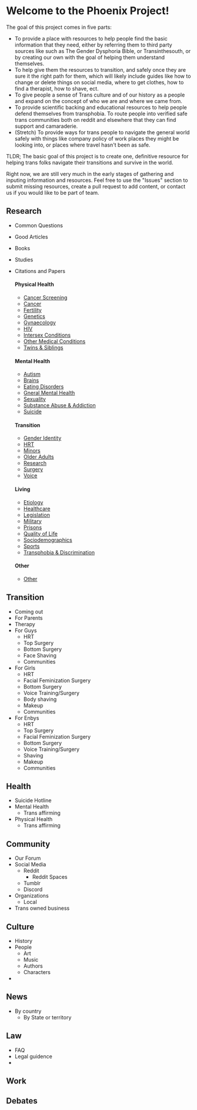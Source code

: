 # Welcome to the Phoenix Project!

The goal of this project comes in five parts: 
- To provide a place with resources to help people find the basic information that they need, either by referring them to third party sources like such as The Gender Dysphoria Bible, or Transinthesouth, or by creating our own with the goal of helping them understand themselves. 
- To help give them the resources to transition, and safely once they are sure it the right path for them, which will likely include guides like how to change or delete things on social media, where to get clothes, how to find a therapist, how to shave, ect. 
- To give people a sense of Trans culture and of our history as a people and expand on the concept of who we are and where we came from. 
- To provide scientific backing and educational resources to help people defend themselves from transphobia. To route people into verified safe trans communities both on reddit and elsewhere that they can find support and camaraderie. 
- (Stretch) To provide ways for trans people to navigate the general world safely with things like company policy of work places they might be looking into, or places where travel hasn't been as safe.

TLDR; The basic goal of this project is to create one, definitive resource for helping trans folks navigate their transitions and survive in the world.

Right now, we are still very much in the early stages of gathering and inputing information and resources. Feel free to use the "Issues" section to submit missing resources, create a pull request to add content, or contact us if you would like to be part of team.


## Research
 - Common Questions
 - Good Articles
 - Books
 - Studies
 - Citations and Papers
 
   #### Physical Health
   - [Cancer Screening](research/citations/screening.md)
   - [Cancer](research/citations/cancer.md)
   - [Fertility](research/citations/fertility.md)
   - [Genetics](research/citations/genetics.md)
   - [Gynaecology](research/citations/gynaecology.md)
   - [HIV](research/citations/hiv.md)
   - [Intersex Conditions](research/citations/intersex.md)
   - [Other Medical Conditions](research/citations/other-medical.md)
   - [Twins & Siblings](research/citations/siblings.md)
   
   #### Mental Health
   - [Autism](research/citations/autism.md)
   - [Brains](research/citations/brains.md)
   - [Eating Disorders](research/citations/eating-disorder.md)
   - [Gneral Mental Health](research/citations/mental-health.md)
   - [Sexuality](research/citations/sexuality.md)
   - [Substance Abuse & Addiction](research/citations/addiction.md)
   - [Suicide](research/citations/suicide.md)
   
   #### Transition
   - [Gender Identity](research/citations/identity.md)
   - [HRT](research/citations/hrt.md)
   - [Minors](research/citations/minors.md)
   - [Older Adults](research/citations/seniors.md)
   - [Research](research/citations/research.md)
   - [Surgery](research/citations/surgery.md)
   - [Voice](research/citations/voice.md)
   
   #### Living
   - [Etiology](research/citations/causes.md)
   - [Healthcare](research/citations/healthcare.md)
   - [Legislation](research/citations/legislation.md)
   - [Military](research/citations/military.md)
   - [Prisons](research/citations/prisons.md)
   - [Quality of Life](research/citations/quality-of-life.md)
   - [Sociodemographics](research/citations/demography.md)
   - [Sports](research/citations/sports.md)
   - [Transphobia & Discrimination](research/citations/transphobia.md)
   
   #### Other
   - [Other](research/citations/other.md)



## Transition
  - Coming out
  - For Parents
  - Therapy
  - For Guys
    - HRT
    - Top Surgery
    - Bottom Surgery
    - Face Shaving
    - Communities
  - For Girls
    - HRT
    - Facial Feminization Surgery
    - Bottom Surgery
    - Voice Training/Surgery
    - Body shaving
    - Makeup
    - Communities
  - For Enbys
    - HRT
    - Top Surgery
    - Facial Feminization Surgery
    - Bottom Surgery
    - Voice Training/Surgery
    - Shaving
    - Makeup
    - Communities

## Health
  - Suicide Hotline
  - Mental Health
    - Trans affirming 
  - Physical Health
    - Trans affirming


## Community
  - Our Forum
  - Social Media
    - Reddit
      - Reddit Spaces
    - Tumblr
    - Discord
  - Organizations
    - Local
  - Trans owned business
  
## Culture
  - History
  - People
    - Art
    - Music
    - Authors
    - Characters
  - 

## News
  - By country
    - By State or territory

## Law
  - FAQ
  - Legal guidence
  - 

## Work

## Debates

